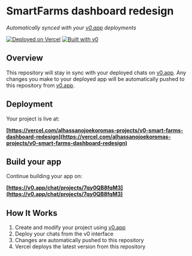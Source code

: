 # SmartFarms dashboard redesign

*Automatically synced with your [v0.app](https://v0.app) deployments*

[![Deployed on Vercel](https://img.shields.io/badge/Deployed%20on-Vercel-black?style=for-the-badge&logo=vercel)](https://vercel.com/alhassanojoekoromas-projects/v0-smart-farms-dashboard-redesign)
[![Built with v0](https://img.shields.io/badge/Built%20with-v0.app-black?style=for-the-badge)](https://v0.app/chat/projects/7qy0QB8fqM3)

## Overview

This repository will stay in sync with your deployed chats on [v0.app](https://v0.app).
Any changes you make to your deployed app will be automatically pushed to this repository from [v0.app](https://v0.app).

## Deployment

Your project is live at:

**[https://vercel.com/alhassanojoekoromas-projects/v0-smart-farms-dashboard-redesign](https://vercel.com/alhassanojoekoromas-projects/v0-smart-farms-dashboard-redesign)**

## Build your app

Continue building your app on:

**[https://v0.app/chat/projects/7qy0QB8fqM3](https://v0.app/chat/projects/7qy0QB8fqM3)**

## How It Works

1. Create and modify your project using [v0.app](https://v0.app)
2. Deploy your chats from the v0 interface
3. Changes are automatically pushed to this repository
4. Vercel deploys the latest version from this repository

